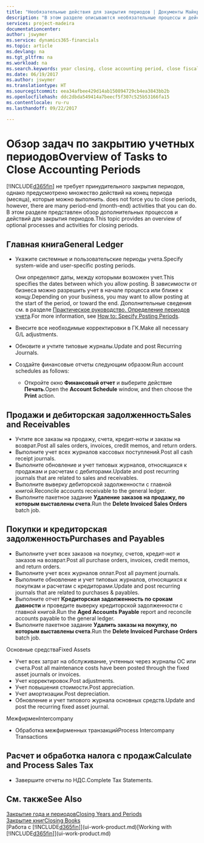 ```yaml
---
title: "Необязательные действия для закрытия периодов | Документы Майкрософт"
description: "В этом разделе описываются необязательные процессы и действия по закрытию учетных периодов в Financials."
services: project-madeira
documentationcenter: 
author: jswymer
ms.service: dynamics365-financials
ms.topic: article
ms.devlang: na
ms.tgt_pltfrm: na
ms.workload: na
ms.search.keywords: year closing, close accounting period, close fiscal year, aging, creditor payments, vendor payments
ms.date: 06/19/2017
ms.author: jswymer
ms.translationtype: HT
ms.sourcegitcommit: eea34afbee429d14ab150894729cb4ea3843bb2b
ms.openlocfilehash: ddc2dbda549414a7beecf5f307c525b53166fa15
ms.contentlocale: ru-ru
ms.lasthandoff: 09/22/2017

---
```

# <a name="overview-of-tasks-to-close-accounting-periods"></a><span data-ttu-id="26124-103">Обзор задач по закрытию учетных периодов</span><span class="sxs-lookup"><span data-stu-id="26124-103">Overview of Tasks to Close Accounting Periods</span></span>
[!INCLUDE[d365fin](includes/d365fin_md.md)]<span data-ttu-id="26124-104"> не требует принудительного закрытия периодов, однако предусмотрено множество действий на конец периода (месяца), которые можно выполнить.</span><span class="sxs-lookup"><span data-stu-id="26124-104"> does not force you to close periods, however, there are many period-end (month-end) activities that you can do.</span></span> <span data-ttu-id="26124-105">В этом разделе представлен обзор дополнительных процессов и действий для закрытия периодов.</span><span class="sxs-lookup"><span data-stu-id="26124-105">This topic provides an overview of optional processes and activities for closing periods.</span></span>  

## <a name="general-ledger"></a><span data-ttu-id="26124-106">Главная книга</span><span class="sxs-lookup"><span data-stu-id="26124-106">General Ledger</span></span>
* <span data-ttu-id="26124-107">Укажите системные и пользовательские периоды учета.</span><span class="sxs-lookup"><span data-stu-id="26124-107">Specify system-wide and user-specific posting periods.</span></span>  

    <span data-ttu-id="26124-108">Они определяют даты, между которыми возможен учет.</span><span class="sxs-lookup"><span data-stu-id="26124-108">This specifies the dates between which you allow posting.</span></span> <span data-ttu-id="26124-109">В зависимости от бизнеса можно разрешить учет в начале процесса или ближе к концу.</span><span class="sxs-lookup"><span data-stu-id="26124-109">Depending on your business, you may want to allow posting at the start of the period, or toward the end.</span></span> <span data-ttu-id="26124-110">Дополнительные сведения см. в разделе [Практическое руководство. Определение периодов учета](finance-how-specify-posting-periods.md).</span><span class="sxs-lookup"><span data-stu-id="26124-110">For more information, see [How to: Specify Posting Periods](finance-how-specify-posting-periods.md).</span></span>  
* <span data-ttu-id="26124-111">Внесите все необходимые корректировки в ГК.</span><span class="sxs-lookup"><span data-stu-id="26124-111">Make all necessary G/L adjustments.</span></span>  
* <span data-ttu-id="26124-112">Обновите и учтите типовые журналы.</span><span class="sxs-lookup"><span data-stu-id="26124-112">Update and post Recurring Journals.</span></span>  
  <!--* Process Consolidations-->
* <span data-ttu-id="26124-113">Создайте финансовые отчеты следующим образом:</span><span class="sxs-lookup"><span data-stu-id="26124-113">Run account schedules as follows:</span></span>  
  * <span data-ttu-id="26124-114">Откройте окно **Финансовый отчет** и выберите действие **Печать**.</span><span class="sxs-lookup"><span data-stu-id="26124-114">Open the **Account Schedule** window, and then choose the **Print** action.</span></span>  

## <a name="sales-and-receivables"></a><span data-ttu-id="26124-115">Продажи и дебиторская задолженность</span><span class="sxs-lookup"><span data-stu-id="26124-115">Sales and Receivables</span></span>
* <span data-ttu-id="26124-116">Учтите все заказы на продажу, счета, кредит-ноты и заказы на возврат.</span><span class="sxs-lookup"><span data-stu-id="26124-116">Post all sales orders, invoices, credit memos, and return orders.</span></span>  
* <span data-ttu-id="26124-117">Выполните учет всех журналов кассовых поступлений.</span><span class="sxs-lookup"><span data-stu-id="26124-117">Post all cash receipt journals.</span></span>  
* <span data-ttu-id="26124-118">Выполните обновление и учет типовых журналов, относящихся к продажам и расчетам с дебиторами.</span><span class="sxs-lookup"><span data-stu-id="26124-118">Update and post recurring journals that are related to sales and receivables.</span></span>  
* <span data-ttu-id="26124-119">Выполните выверку дебиторской задолженности с главной книгой.</span><span class="sxs-lookup"><span data-stu-id="26124-119">Reconcile accounts receivable to the general ledger.</span></span>  
* <span data-ttu-id="26124-120">Выполните пакетное задание **Удаление заказов на продажу, по которым выставлены счета**.</span><span class="sxs-lookup"><span data-stu-id="26124-120">Run the **Delete Invoiced Sales Orders** batch job.</span></span>  

## <a name="purchases-and-payables"></a><span data-ttu-id="26124-121">Покупки и кредиторская задолженность</span><span class="sxs-lookup"><span data-stu-id="26124-121">Purchases and Payables</span></span>
* <span data-ttu-id="26124-122">Выполните учет всех заказов на покупку, счетов, кредит-нот и заказов на возврат.</span><span class="sxs-lookup"><span data-stu-id="26124-122">Post all purchase orders, invoices, credit memos, and return orders.</span></span>  
* <span data-ttu-id="26124-123">Выполните учет всех журналов оплат.</span><span class="sxs-lookup"><span data-stu-id="26124-123">Post all payment journals.</span></span>  
* <span data-ttu-id="26124-124">Выполните обновление и учет типовых журналов, относящихся к покупкам и расчетам с кредиторами.</span><span class="sxs-lookup"><span data-stu-id="26124-124">Update and post recurring journals that are related to purchases & payables.</span></span>  
* <span data-ttu-id="26124-125">Выполните отчет **Кредиторская задолженность по срокам давности** и проведите выверку кредиторской задолженности с главной книгой.</span><span class="sxs-lookup"><span data-stu-id="26124-125">Run the **Aged Accounts Payable** report and reconcile accounts payable to the general ledger.</span></span>  
* <span data-ttu-id="26124-126">Выполните пакетное задание **Удалить заказы на покупку, по которым выставлены счета**.</span><span class="sxs-lookup"><span data-stu-id="26124-126">Run the **Delete Invoiced Purchase Orders** batch job.</span></span>  

<span data-ttu-id="26124-127">Основные средства</span><span class="sxs-lookup"><span data-stu-id="26124-127">Fixed Assets</span></span>
* <span data-ttu-id="26124-128">Учет всех затрат на обслуживание, учтенных через журналы ОС или счета.</span><span class="sxs-lookup"><span data-stu-id="26124-128">Post all maintenance costs have been posted through the fixed asset journals or invoices.</span></span>
* <span data-ttu-id="26124-129">Учет корректировок.</span><span class="sxs-lookup"><span data-stu-id="26124-129">Post adjustments.</span></span>
* <span data-ttu-id="26124-130">Учет повышения стоимости.</span><span class="sxs-lookup"><span data-stu-id="26124-130">Post appreciation.</span></span>
* <span data-ttu-id="26124-131">Учет амортизации.</span><span class="sxs-lookup"><span data-stu-id="26124-131">Post depreciation.</span></span>
* <span data-ttu-id="26124-132">Обновление и учет типового журнала основных средств.</span><span class="sxs-lookup"><span data-stu-id="26124-132">Update and post the recurring fixed asset journal.</span></span>

<span data-ttu-id="26124-133">Межфирмен</span><span class="sxs-lookup"><span data-stu-id="26124-133">Intercompany</span></span>
* <span data-ttu-id="26124-134">Обработка межфирменных транзакций</span><span class="sxs-lookup"><span data-stu-id="26124-134">Process Intercompany Transactions</span></span>

## <a name="calculate-and-process-sales-tax"></a><span data-ttu-id="26124-135">Расчет и обработка налога с продаж</span><span class="sxs-lookup"><span data-stu-id="26124-135">Calculate and Process Sales Tax</span></span>
* <span data-ttu-id="26124-136">Завершите отчеты по НДС.</span><span class="sxs-lookup"><span data-stu-id="26124-136">Complete Tax Statements.</span></span>  

## <a name="see-also"></a><span data-ttu-id="26124-137">См. также</span><span class="sxs-lookup"><span data-stu-id="26124-137">See Also</span></span>
[<span data-ttu-id="26124-138">Закрытие года и периодов</span><span class="sxs-lookup"><span data-stu-id="26124-138">Closing Years and Periods</span></span>](year-close-years-periods.md)  
[<span data-ttu-id="26124-139">Закрытие книг</span><span class="sxs-lookup"><span data-stu-id="26124-139">Closing Books</span></span>](year-close-books.md)  
<span data-ttu-id="26124-140">[Работа с [!INCLUDE[d365fin](includes/d365fin_md.md)]](ui-work-product.md)</span><span class="sxs-lookup"><span data-stu-id="26124-140">[Working with [!INCLUDE[d365fin](includes/d365fin_md.md)]](ui-work-product.md)</span></span>

